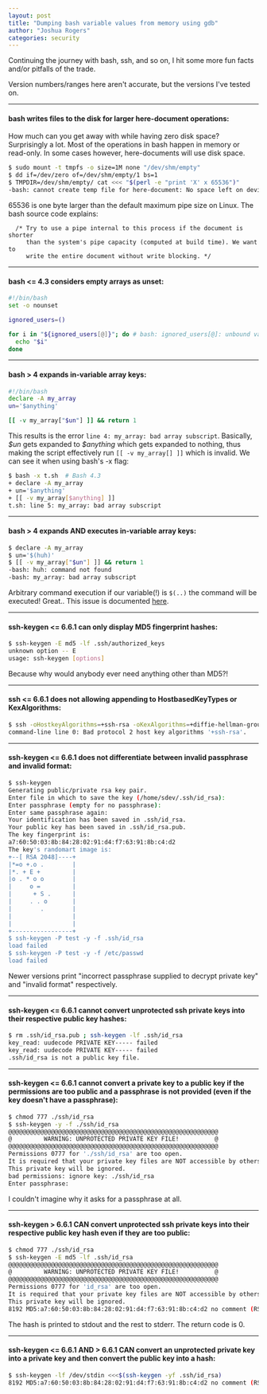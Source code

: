 ```yaml
---
layout: post
title: "Dumping bash variable values from memory using gdb"
author: "Joshua Rogers"
categories: security
---
```


Continuing the journey with bash, ssh, and so on, I hit some more fun facts and/or pitfalls of the trade.

Version numbers/ranges here aren't accurate, but the versions I've tested on.

---
#### bash writes files to the disk for larger here-document operations:
How much can you get away with while having zero disk space? Surprisingly a lot. Most of the operations in bash happen in memory or read-only. In some cases however, here-documents will use disk space. 
```bash
$ sudo mount -t tmpfs -o size=1M none "/dev/shm/empty"
$ dd if=/dev/zero of=/dev/shm/empty/1 bs=1
$ TMPDIR=/dev/shm/empty/ cat <<< "$(perl -e "print 'X' x 65536")"
-bash: cannot create temp file for here-document: No space left on device
```
65536 is one byte larger than the default maximum pipe size on Linux. The bash source code explains:
```
  /* Try to use a pipe internal to this process if the document is shorter
     than the system's pipe capacity (computed at build time). We want to
     write the entire document without write blocking. */
```

---
####  bash <= 4.3 considers empty arrays as unset:
```bash
#!/bin/bash
set -o nounset

ignored_users=()

for i in "${ignored_users[@]}"; do # bash: ignored_users[@]: unbound variable
  echo "$i"
done
```

---
#### bash > 4 expands in-variable array keys:
```bash
#!/bin/bash
declare -A my_array
un='$anything'

[[ -v my_array["$un"] ]] && return 1
```

This results is the error `line 4: my_array: bad array subscript`. Basically, _\$un_ gets expanded to _\$anything_ which gets expanded to nothing, thus making the script effectively run `[[ -v my_array[] ]]` which is invalid. We can see it when using bash's -x flag:
```bash
$ bash -x t.sh  # Bash 4.3
+ declare -A my_array
+ un='$anything'
+ [[ -v my_array[$anything] ]]
t.sh: line 5: my_array: bad array subscript
```

---
#### bash > 4 expands AND executes in-variable array keys:
```bash
$ declare -A my_array
$ un='$(huh)'
$ [[ -v my_array["$un"] ]] && return 1
-bash: huh: command not found
-bash: my_array: bad array subscript
```

Arbitrary command execution if our variable(!) is `$(..)` the command will be executed! Great.. This issue is documented [here](https://mywiki.wooledge.org/BashPitfalls#A.5B.5B_-v_hash.5B.24key.5D_.5D.5D).

---
#### ssh-keygen <= 6.6.1 can only display MD5 fingerprint hashes:
```bash
$ ssh-keygen -E md5 -lf .ssh/authorized_keys
unknown option -- E
usage: ssh-keygen [options]
```
Because why would anybody ever need anything other than MD5?!

---
#### ssh <= 6.6.1 does not allowing appending to HostbasedKeyTypes or KexAlgorithms:
```bash
$ ssh -oHostkeyAlgorithms=+ssh-rsa -oKexAlgorithms=+diffie-hellman-group1-sha1 host
command-line line 0: Bad protocol 2 host key algorithms '+ssh-rsa'.
```

---
#### ssh-keygen <= 6.6.1 does not differentiate between invalid passphrase and invalid format:
```bash
$ ssh-keygen
Generating public/private rsa key pair.
Enter file in which to save the key (/home/sdev/.ssh/id_rsa):
Enter passphrase (empty for no passphrase): 
Enter same passphrase again: 
Your identification has been saved in .ssh/id_rsa.
Your public key has been saved in .ssh/id_rsa.pub.
The key fingerprint is:
a7:60:50:03:8b:84:28:02:91:d4:f7:63:91:8b:c4:d2
The key's randomart image is:
+--[ RSA 2048]----+
|*=o +.o .        |
|*. + E +         |
|o . * o o        |
|     o =         |
|      + S .      |
|     . . o       |
|        .        |
|                 |
|                 |
+-----------------+
$ ssh-keygen -P test -y -f .ssh/id_rsa
load failed
$ ssh-keygen -P test -y -f /etc/passwd
load failed
```

Newer versions print "incorrect passphrase supplied to decrypt private key" and "invalid format" respectively.

---
#### ssh-keygen <= 6.6.1 cannot convert unprotected ssh private keys into their respective public key hashes:
```bash
$ rm .ssh/id_rsa.pub ; ssh-keygen -lf .ssh/id_rsa
key_read: uudecode PRIVATE KEY----- failed
key_read: uudecode PRIVATE KEY----- failed
.ssh/id_rsa is not a public key file.
```

---
#### ssh-keygen <= 6.6.1 cannot convert a private key to a public key if the permissions are too public and a passphrase is not provided (even if the key doesn't have a passphrase):
```bash
$ chmod 777 ./ssh/id_rsa
$ ssh-keygen -y -f ./ssh/id_rsa 
@@@@@@@@@@@@@@@@@@@@@@@@@@@@@@@@@@@@@@@@@@@@@@@@@@@@@@@@@@@
@         WARNING: UNPROTECTED PRIVATE KEY FILE!          @
@@@@@@@@@@@@@@@@@@@@@@@@@@@@@@@@@@@@@@@@@@@@@@@@@@@@@@@@@@@
Permissions 0777 for './ssh/id_rsa' are too open.
It is required that your private key files are NOT accessible by others.
This private key will be ignored.
bad permissions: ignore key: ./ssh/id_rsa
Enter passphrase: 
```

I couldn't imagine why it asks for a passphrase at all.

---
####  ssh-keygen > 6.6.1 CAN convert unprotected ssh private keys into their respective public key hash even if they are too public:
```bash
$ chmod 777 ./ssh/id_rsa
$ ssh-keygen -E md5 -lf .ssh/id_rsa
@@@@@@@@@@@@@@@@@@@@@@@@@@@@@@@@@@@@@@@@@@@@@@@@@@@@@@@@@@@
@         WARNING: UNPROTECTED PRIVATE KEY FILE!          @
@@@@@@@@@@@@@@@@@@@@@@@@@@@@@@@@@@@@@@@@@@@@@@@@@@@@@@@@@@@
Permissions 0777 for 'id_rsa' are too open.
It is required that your private key files are NOT accessible by others.
This private key will be ignored.
8192 MD5:a7:60:50:03:8b:84:28:02:91:d4:f7:63:91:8b:c4:d2 no comment (RSA)
```

The hash is printed to stdout and the rest to stderr. The return code is 0.

---
#### ssh-keygen <= 6.6.1 AND > 6.6.1 CAN convert an unprotected private key into a private key and then convert the public key into a hash:

```bash
$ ssh-keygen -lf /dev/stdin <<<$(ssh-keygen -yf .ssh/id_rsa)
8192 MD5:a7:60:50:03:8b:84:28:02:91:d4:f7:63:91:8b:c4:d2 no comment (RSA)
```


